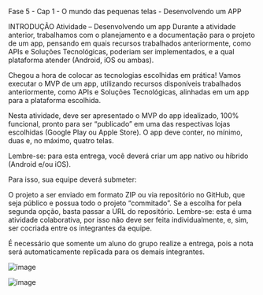 Fase 5 - Cap 1 - O mundo das pequenas telas - Desenvolvendo um APP

INTRODUÇÃO
Atividade – Desenvolvendo um app
Durante a atividade anterior, trabalhamos com o planejamento e a documentação para o projeto de um app, pensando em quais recursos trabalhados anteriormente, como APIs e Soluções Tecnológicas, poderiam ser implementados, e a qual plataforma atender (Android, iOS ou ambas).

Chegou a hora de colocar as tecnologias escolhidas em prática! Vamos executar o MVP de um app, utilizando recursos disponíveis trabalhados anteriormente, como APIs e Soluções Tecnológicas, alinhadas em um app para a plataforma escolhida.

Nesta atividade, deve ser apresentado o MVP do app idealizado, 100% funcional, pronto para ser “publicado” em uma das respectivas lojas escolhidas (Google Play ou Apple Store). O app deve conter, no mínimo, duas e, no máximo, quatro telas.

Lembre-se: para esta entrega, você deverá criar um app nativo ou híbrido (Android e/ou iOS).

Para isso, sua equipe deverá submeter:

O projeto a ser enviado em formato ZIP ou via repositório no GitHub, que seja público e possua todo o projeto “commitado”. Se a escolha for pela segunda opção, basta passar a URL do repositório.
Lembre-se: esta é uma atividade colaborativa, por isso não deve ser feita individualmente, e, sim, ser cocriada entre os integrantes da equipe.

É necessário que somente um aluno do grupo realize a entrega, pois a nota será automaticamente replicada para os demais integrantes.

![image](https://user-images.githubusercontent.com/6618004/226492132-49f033a8-0d24-4136-a56a-06e05a53825a.png)

![image](https://user-images.githubusercontent.com/6618004/226492138-9e648451-3e26-40db-bcfc-25f2daff1f27.png)
